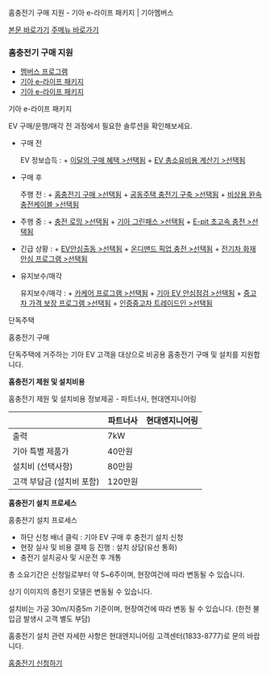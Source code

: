 홈충전기 구매 지원 - 기아 e-라이프 패키지 | 기아멤버스










 



[본문 바로가기](#content)
[주메뉴 바로가기](#gnb)

### 홈충전기 구매 지원

* [멤버스 프로그램](https://members.kia.com/kr/view/qevt/qevt_event_carcare_index.do)
* [기아 e-라이프 패키지](https://members.kia.com/kr/view/qevt/ev_recharge_solution_homecharger.do)
* [기아 e-라이프 패키지](https://members.kia.com/kr/view/qevt/ev_recharge_solution_homecharger.do)

기아 e-라이프 패키지

EV 구매/운행/매각 전 과정에서 필요한 솔루션을 확인해보세요.

* 구매 전

  EV 정보습득
  :   + [이달의 구매 혜택 >선택됨](https://www.kia.com/kr/buy/special-offers "새창열림")
      + [EV 총소유비용 계산기 >선택됨](https://www.kia.com/kr/vehicles/kia-ev/charging/ev-tco-calculator "새창열림")
* 구매 후

  주행 전
  :   + [홈충전기 구매 >선택됨](https://members.kia.com/kr/view/qevt/ev_recharge_solution_homecharger.do)
      + [공동주택 충전기 구축 >선택됨](https://members.kia.com/kr/view/qevt/ev_recharge_solution_consulting.do)
      + [비상용 완속 충전케이블 >선택됨](https://members.kia.com/kr/view/qevt/ev_recharge_solution_chargingcable.do)
* 주행 중
  :   + [충전 로밍 >선택됨](https://members.kia.com/kr/view/qevt/ev_recharge_solution_roaming.do)
      + [기아 그린패스 >선택됨](https://members.kia.com/kr/view/qevt/ev_recharge_solution_subscription.do)
      + [E-pit 초고속 충전 >선택됨](https://members.kia.com/kr/view/qevt/ev_recharge_solution_epit.do)
* 긴급 상황
  :   + [EV안심출동 >선택됨](https://members.kia.com/kr/view/qevt/ev_recharge_solution_scramble.do)
      + [온디맨드 픽업 충전 >선택됨](https://members.kia.com/kr/view/qevt/ev_recharge_solution_ondemand.do)
      + [전기차 화재 안심 프로그램 >선택됨](https://members.kia.com/kr/view/qevt/ev_recharge_solution_firesafety.do)
* 유지보수/매각

  유지보수/매각
  :   + [카케어 프로그램 >선택됨](https://members.kia.com/kr/view/qevt/qevt_event_carcare_index.do "새창 열림")
      + [기아 EV 안심점검 >선택됨](https://members.kia.com/kr/view/qevt/ev_recharge_solution_inspection.do)
      + [중고차 가격 보장 프로그램 >선택됨](https://members.kia.com/kr/view/qevt/ev_recharge_solution_guarantee.do)
      + [인증중고차 트레이드인 >선택됨](https://members.kia.com/kr/view/qevt/ev_recharge_solution_tradein.do)

단독주택

홈충전기 구매

단독주택에 거주하는 기아 EV 고객을 대상으로 비공용 홈충전기 구매 및 설치를 지원합니다.

**홈충전기 제원 및 설치비용**

홈충전기 제원 및 설치비용 정보제공 - 파트너사, 현대엔지니어링





|  | 파트너사 | 현대엔지니어링 |
| --- | --- | --- |
| 출력 | 7kW |
| 기아 특별 제품가 | 40만원 |
| 설치비 (선택사항) | 80만원 |
| 고객 부담금 (설치비 포함) | 120만원 |

**홈충전기 설치 프로세스**

홈충전기 설치 프로세스

* 하단 신청 배너 클릭
  :   기아 EV 구매 후 충전기 설치 신청
* 현장 실사 및 비용 결제 등 진행
  :   설치 상담(유선 통화)
* 충전기 설치공사 및 시운전 후 개통

총 소요기간은 신청일로부터 약 5~6주이며, 현장여건에 따라 변동될 수 있습니다.

상기 이미지의 충전기 모델은 변동될 수 있습니다.

설치비는 가공 30m/지중5m 기준이며, 현장여건에 따라 변동 될 수 있습니다. (한전 불입금 발생시 고객 별도 부담)

홈충전기 설치 관련 자세한 사항은 현대엔지니어링 고객센터(1833-8777)로 문의 바랍니다.

[홈충전기 신청하기](javascript:fnGo(); "새창 열림")